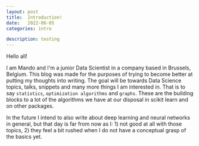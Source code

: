 ```yaml
---
layout: post
title:  Introduction!
date:   2022-06-05
categories: intro 

description: testing
---
```


Hello all!

I am Mando and I'm a junior Data Scientist in a company based in Brussels, Belgium. This blog was made for the purposes of trying to become better at
putting my thoughts into writing. The goal will be towards Data Science topics, talks, snippets and many more things I am interested in.
That is to say `statistics`, `optimization algorithms` and `graphs`. These are the building blocks to a lot of the algorithms we have at our disposal
in scikit learn and on other packages. 


In the future I intend to also write about deep learning and neural networks in general, but that day is far from now as I: 1) not good at all with those 
topics, 2) they feel a bit rushed when I do not have a conceptual grasp of the basics yet. 





<!-- You’ll find this post in your `_posts` directory. Go ahead and edit it and re-build the site to see your changes. You can rebuild the site in many different ways, but the most common way is to run `jekyll serve`, which launches a web server and auto-regenerates your site when a file is updated.

Jekyll requires blog post files to be named according to the following format:

`YEAR-MONTH-DAY-title.MARKUP`

Where `YEAR` is a four-digit number, `MONTH` and `DAY` are both two-digit numbers, and `MARKUP` is the file extension representing the format used in the file. After that, include the necessary front matter. Take a look at the source for this post to get an idea about how it works.

Jekyll also offers powerful support for code snippets:

{% highlight python %}
def print_hi(name)
  puts "Hi, #{name}"
end
print_hi('Tom')
#=> prints 'Hi, Tom' to STDOUT.
{% endhighlight %}

Check out the [Jekyll docs][jekyll-docs] for more info on how to get the most out of Jekyll. File all bugs/feature requests at [Jekyll’s GitHub repo][jekyll-gh]. If you have questions, you can ask them on [Jekyll Talk][jekyll-talk].

[jekyll-docs]: https://jekyllrb.com/docs/home
[jekyll-gh]:   https://github.com/jekyll/jekyll
[jekyll-talk]: https://talk.jekyllrb.com/ -->
